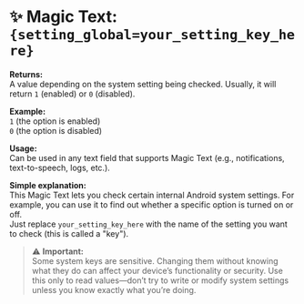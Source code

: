 # ✨ Magic Text: `{setting_global=your_setting_key_here}`

**Returns:**  
A value depending on the system setting being checked. Usually, it will return `1` (enabled) or `0` (disabled).

**Example:**  
`1` (the option is enabled)  
`0` (the option is disabled)

**Usage:**  
Can be used in any text field that supports Magic Text (e.g., notifications, text-to-speech, logs, etc.).

**Simple explanation:**  
This Magic Text lets you check certain internal Android system settings. For example, you can use it to find out whether a specific option is turned on or off.  
Just replace `your_setting_key_here` with the name of the setting you want to check (this is called a "key").

> ⚠️ **Important:**  
Some system keys are sensitive. Changing them without knowing what they do can affect your device’s functionality or security. Use this only to read values—don’t try to write or modify system settings unless you know exactly what you’re doing.
